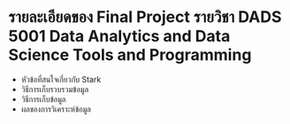 # รายละเอียดของ Final Project รายวิชา DADS 5001 Data Analytics and Data Science Tools and Programming
* หัวข้อที่สนใจเกี่ยวกับ Stark
* วิธีการเก็บรวบรวมข้อมูล
* วิธีการเก็บข้อมูล
* ผลของการวิเคราะห์ข้อมูล

